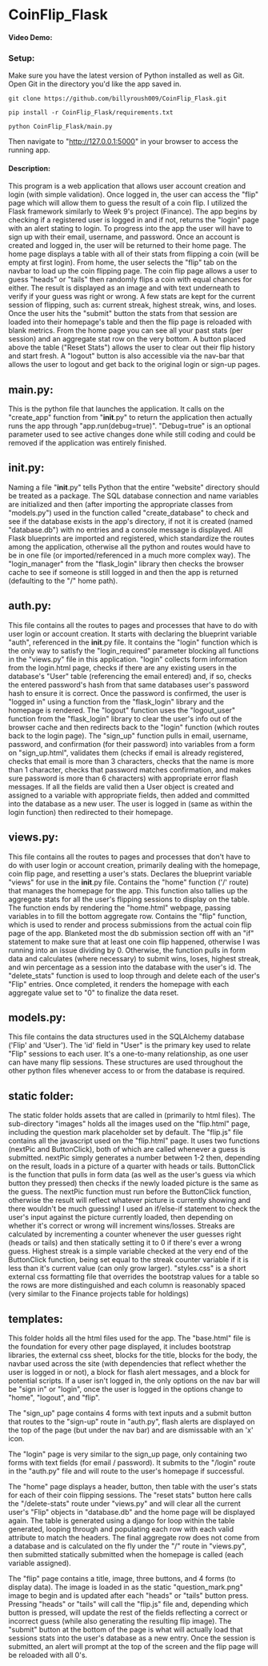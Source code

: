 # CoinFlip_Flask
#### Video Demo:  <URL HERE>

### Setup:
Make sure you have the latest version of Python installed as well as Git. Open Git in the directory you'd like the app saved in. 

```
git clone https://github.com/billyroush009/CoinFlip_Flask.git
```

```
pip install -r CoinFlip_Flask/requirements.txt
```

```
python CoinFlip_Flask/main.py
```

Then navigate to "http://127.0.0.1:5000" in your browser to access the running app.

#### Description:
This program is a web application that allows user account creation and login (with simple validation). Once logged in, the user can access the "flip" page which will allow them to guess the result of a coin flip. I utilized the Flask framework similarly to Week 9's project (Finance). The app begins by checking if a registered user is logged in and if not, returns the "login" page with an alert stating to login. To progress into the app the user will have to sign up with their email, username, and password. Once an account is created and logged in, the user will be returned to their home page. The home page displays a table with all of their stats from flipping a coin (will be empty at first login). From home, the user selects the "flip" tab on the navbar to load up the coin flipping page. The coin flip page allows a user to guess "heads" or "tails" then randomly flips a coin with equal chances for either. The result is displayed as an image and with text underneath to verify if your guess was right or wrong. A few stats are kept for the current session of flipping, such as: current streak, highest streak, wins, and loses. Once the user hits the "submit" button the stats from that session are loaded into their homepage's table and then the flip page is reloaded with blank metrics. From the home page you can see all your past stats (per session) and an aggregate stat row on the very bottom. A button placed above the table ("Reset Stats") allows the user to clear out their flip history and start fresh. A "logout" button is also accessible via the nav-bar that allows the user to logout and get back to the original login or sign-up pages.

## main.py:
This is the python file that launches the application. It calls on the "create_app" function from "__init__.py" to return the application then actually runs the app through "app.run(debug=true)". "Debug=true" is an optional parameter used to see active changes done while still coding and could be removed if the application was entirely finished.

## __init__.py:
Naming a file "__init__.py" tells Python that the entire "website" directory should be treated as a package. The SQL database connection and name variables are initialized and then (after importing the appropriate classes from "models.py") used in the function called "create_database" to check and see if the database exists in the app's directory, if not it is created (named "database.db") with no entries and a console message is displayed. All Flask blueprints are imported and registered, which standardize the routes among the application, otherwise all the python and routes would have to be in one file (or imported/referenced in a much more complex way). The "login_manager" from the "flask_login" library then checks the browser cache to see if someone is still logged in and then the app is returned (defaulting to the "/" home path).

## auth.py:
This file contains all the routes to pages and processes that have to do with user login or account creation. It starts with declaring the blueprint variable "auth", referenced in the __init__.py file. It contains the "login" function which is the only way to satisfy the "login_required" parameter blocking all functions in the "views.py" file in this application. "login" collects form information from the login.html page, checks if there are any existing users in the database's "User" table (referencing the email entered) and, if so, checks the entered password's hash from that same databases user's password hash to ensure it is correct. Once the password is confirmed, the user is "logged in" using a function from the "flask_login" library and the homepage is rendered. The "logout" function uses the "logout_user" function from the "flask_login" library to clear the user's info out of the browser cache and then redirects back to the "login" function (which routes back to the login page). The "sign_up" function pulls in email, username, password, and confirmation (for their password) into variables from a form on "sign_up.html", validates them (checks if email is already registered, checks that email is more than 3 characters, checks that the name is more than 1 character, checks that password matches confirmation, and makes sure password is more than 6 characters) with appropriate error flash messages. If all the fields are valid then a User object is created and assigned to a variable with appropriate fields, then added and committed into the database as a new user. The user is logged in (same as within the login function) then redirected to their homepage. 

## views.py:
This file contains all the routes to pages and processes that don't have to do with user login or account creation, primarily dealing with the homepage, coin flip page, and resetting a user's stats. Declares the blueprint variable "views" for use in the __init__.py file. Contains the "home" function ('/' route) that manages the homepage for the app. This function also tallies up the aggregate stats for all the user's flipping sessions to display on the table. The function ends by rendering the "home.html" webpage, passing variables in to fill the bottom aggregate row. Contains the "flip" function, which is used to render and process submissions from the actual coin flip page of the app. Blanketed most the db submission section off with an "if" statement to make sure that at least one coin flip happened, otherwise I was running into an issue dividing by 0. Otherwise, the function pulls in form data and calculates (where necessary) to submit wins, loses, highest streak, and win percentage as a session into the database with the user's id. The "delete_stats" function is used to loop through and delete each of the user's "Flip" entries. Once completed, it renders the homepage with each aggregate value set to "0" to finalize the data reset. 

## models.py:
This file contains the data structures used in the SQLAlchemy database ('Flip' and 'User'). The 'id' field in "User" is the primary key used to relate "Flip" sessions to each user. It's a one-to-many relationship, as one user can have many flip sessions. These structures are used throughout the other python files whenever access to or from the database is required. 

## static folder:
The static folder holds assets that are called in (primarily to html files). The sub-directory "images" holds all the images used on the "flip.html" page, including the question mark placeholder set by default. The "flip.js" file contains all the javascript used on the "flip.html" page. It uses two functions (nextPic and ButtonClick), both of which are called whenever a guess is submitted. nextPic simply generates a number between 1-2 then, depending on the result, loads in a picture of a quarter with heads or tails. ButtonClick is the function that pulls in form data (as well as the user's guess via which button they pressed) then checks if the newly loaded picture is the same as the guess. The nextPic function must run before the ButtonClick function, otherwise the result will reflect whatever picture is currently showing and there wouldn't be much guessing! I used an if/else-if statement to check the user's input against the picture currently loaded, then depending on whether it's correct or wrong will increment wins/losses. Streaks are calculated by incrementing a counter whenever the user guesses right (heads or tails) and then statically setting it to 0 if there's ever a wrong guess. Highest streak is a simple variable checked at the very end of the ButtonClick function, being set equal to the streak counter variable if it is less than it's current value (can only grow larger). "styles.css" is a short external css formatting file that overrides the bootstrap values for a table so the rows are more distinguished and each column is reasonably spaced (very similar to the Finance projects table for holdings)

## templates:
This folder holds all the html files used for the app.
The "base.html" file is the foundation for every other page displayed, it includes bootstrap libraries, the external css sheet, blocks for the title, blocks for the body, the navbar used across the site (with dependencies that reflect whether the user is logged in or not), a block for flash alert messages, and a block for potential scripts. If a user isn't logged in, the only options on the nav bar will be "sign in" or "login", once the user is logged in the options change to "home", "logout", and "flip".

The "sign_up" page contains 4 forms with text inputs and a submit button that routes to the "sign-up" route in "auth.py", flash alerts are displayed on the top of the page (but under the nav bar) and are dismissable with an 'x' icon. 

The "login" page is very similar to the sign_up page, only containing two forms with text fields (for email / password). It submits to the "/login" route in the "auth.py" file and will route to the user's homepage if successful. 

The "home" page displays a header, button, then table with the user's stats for each of their coin flipping sessions. The "reset stats" button here calls the "/delete-stats" route under "views.py" and will clear all the current user's "Flip" objects in "database.db" and the home page will be displayed again. The table is generated using a django for loop within the table generated, looping through and populating each row with each valid attribute to match the headers. The final aggregate row does not come from a database and is calculated on the fly under the "/" route in "views.py", then submitted statically submitted when the homepage is called (each variable assigned). 

The "flip" page contains a title, image, three buttons, and 4 forms (to display data). The image is loaded in as the static "question_mark.png" image to begin and is updated after each "heads" or "tails" button press. Pressing "heads" or "tails" will call the "flip.js" file and, depending which button is pressed, will update the rest of the fields reflecting a correct or incorrect guess (while also generating the resulting flip image). The "submit" button at the bottom of the page is what will actually load that sessions stats into the user's database as a new entry. Once the session is submitted, an alert will prompt at the top of the screen and the flip page will be reloaded with all 0's. 